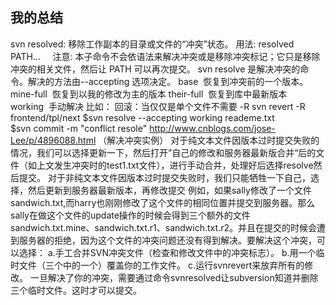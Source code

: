 ## 我的总结
svn resolved: 移除工作副本的目录或文件的“冲突”状态。 用法: resolved PATH... 
   注意: 本子命令不会依语法来解决冲突或是移除冲突标记；它只是移除冲突的相关文件，然后让 PATH 可以再次提交。
svn resolve 是解决冲突的命令。解决的方法由--accepting 选项决定。
base  恢复到冲突前的一个版本。
mine-full  恢复到以我的修改为主的版本
their-full  恢复到库中最新版本
working  手动解决
比如：
回滚：当仅仅是单个文件不需要 -R
svn revert -R frontend/tpl/next
$svn resolve --accepting working reademe.txt
$svn commit -m "conflict resole"
http://www.cnblogs.com/jose-Lee/p/4896088.html   （解决冲突实例）
         对于纯文本文件因版本过时提交失败的情况，我们可以选择更新一下，然后打开”自己的修改和服务器最新版合并“后的文件（如上文发生冲突时的test1.txt文件），进行手动合并，处理好后选择resolve然后提交。
对于非纯文本文件因版本过时提交失败时，我们只能牺牲一下自己，选择，然后更新到服务器最新版本，再修改提交
例如，如果sally修改了一个文件sandwich.txt,而harry也刚刚修改了这个文件的相同位置并提交到服务器。那么sally在做这个文件的update操作的时候会得到三个额外的文件sandwich.txt.mine、sandwich.txt.r1、sandwich.txt.r2。并且在提交的时候会遭到服务器的拒绝，因为这个文件的冲突问题还没有得到解决。要解决这个冲突，可以选择：
a.手工合并SVN冲突文件（检查和修改文件中的冲突标志）。
b.用一个临时文件（三个中的一个）覆盖你的工作文件。
c.运行svnrevert<filename>来放弃所有的修改。
一旦解决了你的冲突，需要通过命令svnresolved让subversion知道并删除三个临时文件。这时才可以提交。
